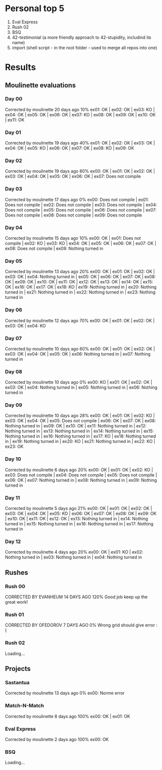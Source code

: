 # Personal top 5

1. Eval Express
2. Rush 02
3. BSQ
4. 42-testimonial (a more friendly approach to 42-stupidity, includind its name)
5. import (shell script - in the root folder - used to merge all repos into one)

# Results

## Moulinette evaluations

### Day 00

Corrected by moulinette 20 days ago 10%
ex01: OK | ex02: OK | ex03: KO | ex04: OK | ex05: OK | ex06: OK | ex07: KO | ex08: OK | ex09: OK | ex10: OK | ex11: OK

### Day 01

Corrected by moulinette 19 days ago 40%
ex01: OK | ex02: OK | ex03: OK | ex04: OK | ex05: KO | ex06: OK | ex07: OK | ex08: KO | ex09: OK

### Day 02

Corrected by moulinette 19 days ago 80%
ex00: OK | ex01: OK | ex02: OK | ex03: OK | ex04: OK | ex05: OK | ex06: OK | ex07: Does not compile

### Day 03

Corrected by moulinette 17 days ago 0%
ex00: Does not compile | ex01: Does not compile | ex02: Does not compile | ex03: Does not compile | ex04: Does not compile | ex05: Does not compile | ex06: Does not compile | ex07: Does not compile | ex08: Does not compile | ex09: Does not compile

### Day 04

Corrected by moulinette 15 days ago 10%
ex00: OK | ex01: Does not compile | ex02: KO | ex03: KO | ex04: OK | ex05: OK | ex06: OK | ex07: OK | ex08: Does not compile | ex09: Nothing turned in

### Day 05

Corrected by moulinette 13 days ago 20%
ex00: OK | ex01: OK | ex02: OK | ex03: OK | ex04: Nothing turned in | ex05: OK | ex06: OK | ex07: OK | ex08: OK | ex09: OK | ex10: OK | ex11: OK | ex12: OK | ex13: OK | ex14: OK | ex15: OK | ex16: OK | ex17: OK | ex18: KO | ex19: Nothing turned in | ex20: Nothing turned in | ex21: Nothing turned in | ex22: Nothing turned in | ex23: Nothing turned in

### Day 06

Corrected by moulinette 12 days ago 70%
ex00: OK | ex01: OK | ex02: OK | ex03: OK | ex04: KO

### Day 07

Corrected by moulinette 10 days ago 60%
ex00: OK | ex01: OK | ex02: OK | ex03: OK | ex04: OK | ex05: OK | ex06: Nothing turned in | ex07: Nothing turned in

### Day 08

Corrected by moulinette 10 days ago 0%
ex00: KO | ex01: OK | ex02: OK | ex03: OK | ex04: Nothing turned in | ex05: Nothing turned in | ex06: Nothing turned in

### Day 09

Corrected by moulinette 10 days ago 28%
ex00: OK | ex01: OK | ex02: KO | ex03: OK | ex04: OK | ex05: Does not compile | ex06: OK | ex07: OK | ex08: Nothing turned in | ex09: OK | ex10: OK | ex11: Nothing turned in | ex12: Nothing turned in | ex13: Nothing turned in | ex14: Nothing turned in | ex15: Nothing turned in | ex16: Nothing turned in | ex17: KO | ex18: Nothing turned in | ex19: Nothing turned in | ex20: KO | ex21: Nothing turned in | ex22: KO | ex23: OK

### Day 10

Corrected by moulinette 6 days ago 20%
ex00: OK | ex01: OK | ex02: KO | ex03: Does not compile | ex04: Does not compile | ex05: Does not compile | ex06: OK | ex07: Nothing turned in | ex08: Nothing turned in | ex09: Nothing turned in

### Day 11

Corrected by moulinette 5 days ago 21%
ex00: OK | ex01: OK | ex02: OK | ex03: OK | ex04: OK | ex05: KO | ex06: OK | ex07: OK | ex08: OK | ex09: OK | ex10: OK | ex11: OK | ex12: OK | ex13: Nothing turned in | ex14: Nothing turned in | ex15: Nothing turned in | ex16: Nothing turned in | ex17: Nothing turned in

### Day 12

Corrected by moulinette 4 days ago 20%
ex00: OK | ex01: KO | ex02: Nothing turned in | ex03: Nothing turned in | ex04: Nothing turned in

## Rushes

### Rush 00

CORRECTED BY EVANHEUM 14 DAYS AGO 120%
Good job keep up the great work!

### Rush 01

CORRECTED BY OFEDOROV 7 DAYS AGO 0%
Wrong grid should give error :(

### Rush 02

Loading...

## Projects

### Sastantua

Corrected by moulinette 13 days ago 0%
ex00: Norme error

### Match-N-Match

Corrected by moulinette 8 days ago 100%
ex00: OK | ex01: OK

### Eval Express

Corrected by moulinette 2 days ago 100%
ex00: OK

### BSQ

Loading...
